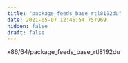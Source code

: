 ```yaml
---
title: "package_feeds_base_rtl8192du"
date: 2021-05-07 12:45:54.757969
hidden: false
draft: false
---
```


x86/64/package_feeds_base_rtl8192du

